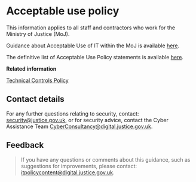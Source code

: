 # Acceptable use policy

This information applies to all staff and contractors who work for the Ministry of Justice \(MoJ\).

Guidance about Acceptable Use of IT within the MoJ is available [here](acceptable-use.md).

The definitive list of Acceptable Use Policy statements is available [here](it-acceptable-use-policy.md).

**Related information**  


[Technical Controls Policy](technical-controls-policy.md)

## Contact details

For any further questions relating to security, contact: [security@justice.gov.uk](mailto:security@justice.gov.uk), or for security advice, contact the Cyber Assistance Team [CyberConsultancy@digital.justice.gov.uk](mailto:CyberConsultancy@digital.justice.gov.uk).

## Feedback

> If you have any questions or comments about this guidance, such as suggestions for improvements, please contact: [itpolicycontent@digital.justice.gov.uk](mailto:itpolicycontent@digital.justice.gov.uk).

